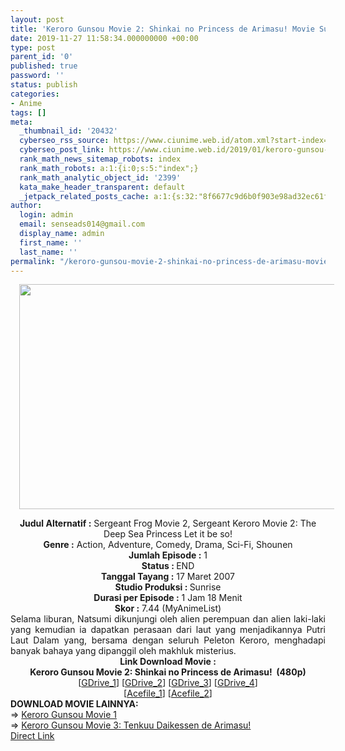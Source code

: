 ```yaml
---
layout: post
title: 'Keroro Gunsou Movie 2: Shinkai no Princess de Arimasu! Movie Subtitle Indonesia'
date: 2019-11-27 11:58:34.000000000 +00:00
type: post
parent_id: '0'
published: true
password: ''
status: publish
categories:
- Anime
tags: []
meta:
  _thumbnail_id: '20432'
  cyberseo_rss_source: https://www.ciunime.web.id/atom.xml?start-index=1501&max-results=150
  cyberseo_post_link: https://www.ciunime.web.id/2019/01/keroro-gunsou-movie-2-shinkai-no.html
  rank_math_news_sitemap_robots: index
  rank_math_robots: a:1:{i:0;s:5:"index";}
  rank_math_analytic_object_id: '2399'
  kata_make_header_transparent: default
  _jetpack_related_posts_cache: a:1:{s:32:"8f6677c9d6b0f903e98ad32ec61f8deb";a:2:{s:7:"expires";i:1656248453;s:7:"payload";a:0:{}}}
author:
  login: admin
  email: senseads014@gmail.com
  display_name: admin
  first_name: ''
  last_name: ''
permalink: "/keroro-gunsou-movie-2-shinkai-no-princess-de-arimasu-movie-subtitle-indonesia/"
---
```

<div class="separator" style="clear: both; text-align: center;"></div>
<div class="separator" style="clear: both; text-align: center;"><a href="https://1.bp.blogspot.com/-4_LxKlqo9A4/XEsyaaB40aI/AAAAAAAAIgo/8cnMCwUf9pgWkfxJi1_DZZB103XBxvIFQCPcBGAYYCw/s1600/Keroro%2BGunsou%2BMovie%2B2%2B-%2BShinkai%2Bno%2BPrincess%2Bde%2BArimasu%2521.jpg" imageanchor="1" style="margin-left: 1em; margin-right: 1em;"><img border="0" data-original-height="720" data-original-width="1280" height="360" src="{{ site.baseurl }}/assets/2019/11/Keroro%2BGunsou%2BMovie%2B2%2B-%2BShinkai%2Bno%2BPrincess%2Bde%2BArimasu%2521.jpg" width="640" /></a></div>
<p>
<div style="text-align: center;"><b>Judul</b><b><b> Alternatif</b> :</b> Sergeant Frog Movie 2, Sergeant Keroro Movie 2: The Deep Sea Princess Let it be so!</div>
<div style="text-align: center;"><b><b>Genre :</b></b> Action, Adventure, Comedy, Drama, Sci-Fi, Shounen</div>
<div style="text-align: center;"><b>Jumlah Episode :</b> 1<br /><b>Status :&nbsp;</b>END<br /><b>Tanggal Tayang :</b> 17 Maret 2007<br /><b>Studio Produksi : </b>Sunrise<br /><b>Durasi per Episode :</b> 1 Jam 18 Menit</div>
<div style="text-align: center;"><b>Skor :</b> 7.44 (MyAnimeList)</div>
<div style="text-align: center;"></div>
<div style="text-align: justify;">Selama liburan, Natsumi dikunjungi oleh alien perempuan dan alien laki-laki yang kemudian ia dapatkan perasaan dari laut yang menjadikannya Putri Laut Dalam yang, bersama dengan seluruh Peleton Keroro, menghadapi banyak bahaya yang dipanggil oleh makhluk misterius.</div>
<div style="text-align: justify;"></div>
<div style="text-align: justify;"></div>
<div style="text-align: center;"><b>Link Download Movie :</b></div>
<div style="text-align: center;"></div>
<div style="text-align: center;"><b>Keroro Gunsou Movie 2: Shinkai no Princess de Arimasu!&nbsp; (480p)</b><br />[<a href="https://drive.google.com/uc?id=1R8LIlOs-RJ7qsbws2fRD6LTGjRM2EI7V" target="_blank" rel="noopener">GDrive_1</a>] [<a href="https://drive.google.com/uc?export=download&amp;id=1gC5lQfZwqWmGn6FuC55hYhOtLBFViy8t" target="_blank" rel="noopener">GDrive_2</a>] [<a href="https://drive.google.com/uc?export=download&amp;id=1ptSVf9AhfFPB0VdWHedFSmbtyU0Y8Dmz" target="_blank" rel="noopener">GDrive_3</a>] [<a href="https://drive.google.com/uc?export=download&amp;id=1BXkY40t_oSuV7L0ugVoNPQ04X8xluUxw" target="_blank" rel="noopener">GDrive_4</a>]<br />[<a href="https://acefile.co/f/10136098/kusonime-keroro-mov-2-rar" target="_blank" rel="noopener">Acefile_1</a>] [<a href="https://acefile.co/f/11401385/wibudesu-com-keroro-mov-2-zip" target="_blank" rel="noopener">Acefile_2</a>]
<div style="text-align: left;"></div>
<div style="text-align: left;"></div>
<div style="text-align: left;"><b>DOWNLOAD MOVIE&nbsp;LAINNYA:</b></div>
<div style="text-align: left;"></div>
<div style="text-align: left;">=&gt;&nbsp;<a href="https://www.ciunime.web.id/2019/01/keroro-gunsou-movie-1-subtitle-indonesia.html" target="_blank" rel="noopener">Keroro Gunsou Movie 1</a></div>
<div style="text-align: left;">=&gt;&nbsp;<a href="https://www.ciunime.web.id/2019/01/keroro-gunsou-movie-3-tenkuu-daikessen.html" target="_blank" rel="noopener">Keroro Gunsou Movie 3: Tenkuu Daikessen de Arimasu!</a></div>
<div style="text-align: left;"></div>
</div>
<link rel="stylesheet" href="https://cdnjs.cloudflare.com/ajax/libs/font-awesome/4.7.0/css/font-awesome.min.css" />
<div class="divbtn"> <a href="https://handymansurrender.com/fihup8buzv?key=94550f7ce39444073321dde3b8782f97" class="btn"><i class="fa fa-download"></i> Direct Link</a> </div>
